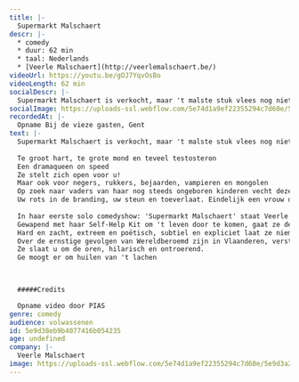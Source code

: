 ```yaml
---
title: |-
  Supermarkt Malschaert
descr: |-
  * comedy
  * duur: 62 min
  * taal: Nederlands
  * [Veerle Malschaert](http://veerlemalschaert.be/)
videoUrl: https://youtu.be/gOJ7YqvOsBo
videoLength: 62 min
socialDescr: |-
  Supermarkt Malschaert is verkocht, maar 't malste stuk vlees nog niet: Veerle Malschaert.Te groot hart, te grote mond en teveel testosteron Een dramaqueen on speed. 
socialImage: https://uploads-ssl.webflow.com/5e74d1a9ef22355294c7d60e/5e9d3a22cef7528396b4752c_VeerleMalschaert_SUPERMARK.png
recordedAt: |-
  Opname Bij de vieze gasten, Gent
text: |-
  Supermarkt Malschaert is verkocht, maar 't malste stuk vlees nog niet: Veerle Malschaert.Te groot hart, te grote mond en teveel testosteron Een dramaqueen on speed. Op zoek naar vaders van haar nog steeds ongeboren kinderen vecht deze grofgebekte missionaris van de liefde vol overgave tegen windmolens en eenzaamheid. Gewapend met haar Self-Help Kit om 't leven door te komen, gaat ze de confrontatie aan met de toeschouwers en zichzelf. Hard en zacht, extreem en poëtisch, subtiel en expliciet laat ze niemand onberoerd. Ze slaat u om de oren, hilarisch en ontroerend. Ze is uw rots in de branding, uw steun en toeverlaat. Veerle Malschaert, eindelijk een vrouw die u verstaat!
  
  Te groot hart, te grote mond en teveel testosteron
  Een dramaqueen on speed
  Ze stelt zich open voor u!
  Maar ook voor negers, rukkers, bejaarden, vampieren en mongolen
  Op zoek naar vaders van haar nog steeds ongeboren kinderen vecht deze grofgebekte missionaris van de liefde vol overgave tegen windmolens en eenzaamheid
  Uw rots in de branding, uw steun en toeverlaat. Eindelijk een vrouw die u verstaat!
  
  In haar eerste solo comedyshow: 'Supermarkt Malschaert' staat Veerle recht op comedy met haar hoogste hakken aan.
  Gewapend met haar Self-Help Kit om 't leven door te komen, gaat ze de confrontatie aan met de toeschouwers en zichzelf
  Hard en zacht, extreem en poëtisch, subtiel en expliciet laat ze niemand onberoerd
  Over de ernstige gevolgen van Wereldberoemd zijn in Vlaanderen, verstoord contact in de westerse wereld vol eenzame virtuele sex, de isolering van bejaarden, gehandicapten en freaks, ontredderde perfecte mensen, potjes en dekseltjes en hoe we allemaal op zoek zijn.
  Ze slaat u om de oren, hilarisch en ontroerend.
  Ge moogt er om huilen van 't lachen

  ‍

  #####Credits

  Opname video door PIAS
genre: comedy
audience: volwassenen
id: 5e9d38eb9b4077416b054235
age: undefined
company: |-
  Veerle Malschaert
image: https://uploads-ssl.webflow.com/5e74d1a9ef22355294c7d60e/5e9d3a22cef7528396b4752c_VeerleMalschaert_SUPERMARK.png
---
```

